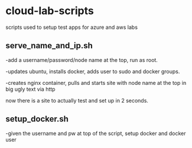 # cloud-lab-scripts
scripts used to setup test apps for azure and aws labs

serve_name_and_ip.sh
---
-add a username/password/node name at the top, run as root. 

-updates ubuntu, installs docker, adds user to sudo and docker groups.

-creates nginx container, pulls and starts site with node name at the top in big ugly text via http

now there is a site to actually test and set up in 2 seconds.

setup_docker.sh
---
-given the username and pw at top of the script, setup docker and docker user

